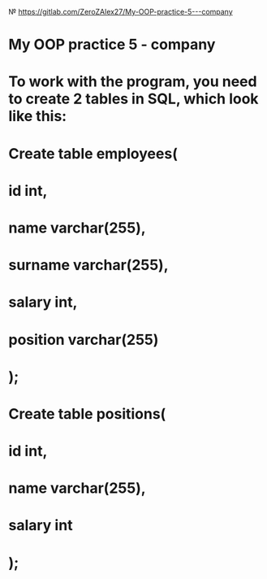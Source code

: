 № https://gitlab.com/ZeroZAlex27/My-OOP-practice-5---company
# My OOP practice 5 - company
# To work with the program, you need to create 2 tables in SQL, which look like this:
# Create table employees(
#	id int,
#	name varchar(255),
#	surname varchar(255),
#	salary int,
#	position varchar(255)
# );
# Create table positions(
#	id int,
#	name varchar(255),
#	salary int
# );
